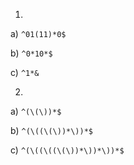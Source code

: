 1. 
   
a) `^01(11)*0$`

b) `^0*10*$`

c) `^1*&`

2.

a) `^(\(\))*$`

b) `^(\((\(\))*\))*$`

c) `^(\((\((\(\))*\))*\))*$`